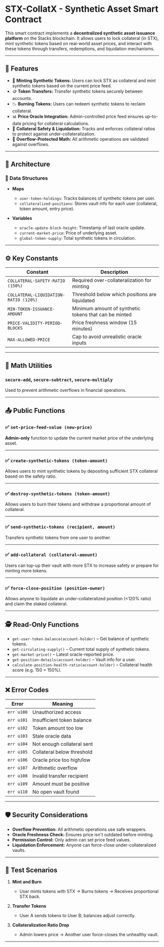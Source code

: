 

# STX-CollatX - Synthetic Asset Smart Contract

This smart contract implements a **decentralized synthetic asset issuance platform** on the Stacks blockchain. It allows users to lock collateral (in STX), mint synthetic tokens based on real-world asset prices, and interact with these tokens through transfers, redemptions, and liquidation mechanisms.

---

## 🚀 Features

* 🏦 **Minting Synthetic Tokens:** Users can lock STX as collateral and mint synthetic tokens based on the current price feed.
* 🪙 **Token Transfers:** Transfer synthetic tokens securely between accounts.
* 📉 **Burning Tokens:** Users can redeem synthetic tokens to reclaim collateral.
* 📊 **Price Oracle Integration:** Admin-controlled price feed ensures up-to-date pricing for collateral calculations.
* 🔐 **Collateral Safety & Liquidation:** Tracks and enforces collateral ratios to protect against under-collateralization.
* 🧮 **Overflow-Protected Math:** All arithmetic operations are validated against overflows.

---

## 🧱 Architecture

### 📁 Data Structures

* **Maps**

  * `user-token-holdings`: Tracks balances of synthetic tokens per user.
  * `collateralized-positions`: Stores vault info for each user (collateral, token amount, entry price).

* **Variables**

  * `oracle-update-block-height`: Timestamp of last oracle update.
  * `current-market-price`: Price of underlying asset.
  * `global-token-supply`: Total synthetic tokens in circulation.

---

## ⚙️ Key Constants

| Constant                              | Description                                           |
| ------------------------------------- | ----------------------------------------------------- |
| `COLLATERAL-SAFETY-RATIO (150%)`      | Required over-collateralization for minting           |
| `COLLATERAL-LIQUIDATION-RATIO (120%)` | Threshold below which positions are liquidated        |
| `MIN-TOKEN-ISSUANCE-AMOUNT`           | Minimum amount of synthetic tokens that can be minted |
| `PRICE-VALIDITY-PERIOD-BLOCKS`        | Price freshness window (15 minutes)                   |
| `MAX-ALLOWED-PRICE`                   | Cap to avoid unrealistic oracle inputs                |

---

## 🧮 Math Utilities

### `secure-add`, `secure-subtract`, `secure-multiply`

Used to prevent arithmetic overflows in financial operations.

---

## 📤 Public Functions

### ✅ `set-price-feed-value (new-price)`

**Admin-only** function to update the current market price of the underlying asset.

---

### ✅ `create-synthetic-tokens (token-amount)`

Allows users to mint synthetic tokens by depositing sufficient STX collateral based on the safety ratio.

---

### ✅ `destroy-synthetic-tokens (token-amount)`

Allows users to burn their tokens and withdraw a proportional amount of collateral.

---

### ✅ `send-synthetic-tokens (recipient, amount)`

Transfers synthetic tokens from one user to another.

---

### ✅ `add-collateral (collateral-amount)`

Users can top-up their vault with more STX to increase safety or prepare for minting more tokens.

---

### ✅ `force-close-position (position-owner)`

Allows anyone to liquidate an under-collateralized position (<120% ratio) and claim the staked collateral.

---

## 🕵️ Read-Only Functions

* `get-user-token-balance(account-holder)` – Get balance of synthetic tokens.
* `get-circulating-supply()` – Current total supply of synthetic tokens.
* `get-market-price()` – Latest oracle-reported price.
* `get-position-details(account-holder)` – Vault info for a user.
* `calculate-position-health-ratio(account-holder)` – Collateral health score (e.g. 150 = 150%).

---

## ❌ Error Codes

| Error      | Meaning                    |
| ---------- | -------------------------- |
| `err u100` | Unauthorized access        |
| `err u101` | Insufficient token balance |
| `err u102` | Token amount too low       |
| `err u103` | Stale oracle data          |
| `err u104` | Not enough collateral sent |
| `err u105` | Collateral below threshold |
| `err u106` | Oracle price too high/low  |
| `err u107` | Arithmetic overflow        |
| `err u108` | Invalid transfer recipient |
| `err u109` | Amount must be positive    |
| `err u110` | No open vault found        |

---

## 🛡️ Security Considerations

* **Overflow Prevention:** All arithmetic operations use safe wrappers.
* **Oracle Freshness Check:** Ensures price isn't outdated before minting.
* **Permission Control:** Only admin can set price feed values.
* **Liquidation Enforcement:** Anyone can force-close under-collateralized vaults.

---

## 🧪 Test Scenarios

1. **Mint and Burn**

   * User mints tokens with STX → Burns tokens → Receives proportional STX back.

2. **Transfer Tokens**

   * User A sends tokens to User B; balances adjust correctly.

3. **Collateralization Ratio Drop**

   * Admin lowers price → Another user force-closes the unhealthy vault.

---

